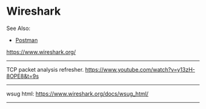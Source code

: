 # Wireshark

See Also:

  - [Postman](Postman.md)

https://www.wireshark.org/

---

TCP packet analysis refresher.
https://www.youtube.com/watch?v=y13zH-8OPE8&t=9s

---

wsug html:
https://www.wireshark.org/docs/wsug_html/

---
